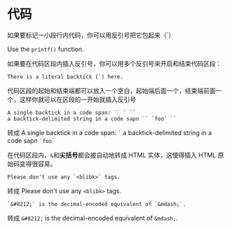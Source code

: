 # 代码
如果要标记一小段行内代码，你可以用反引号把它包起来（`）

Use the `printf()` function.

如果要在代码区段内插入反引号，你可以用多个反引号来开启和结束代码区段：

``There is a literal backtick (`) here.``

代码区段的起始和结束端都可以放入一个空白，起始端后面一个，结束端前面一个，这样你就可以在区段的一开始就插入反引号

    A single backtick in a code span: `` ` ``
    a backtick-delimited string in a code sapn `` `foo` ``
转成
A single backtick in a code span: `` ` ``
a backtick-delimited string in a code sapn `` `foo` ``

在代码区段内，`&`和**尖括号**都会被自动地转成 HTML 实体，这使得插入 HTML 原始码变得很容易。

    Please don't use any `<blibk>` tags.
转成
Please don't use any `<blibk>` tags.


    `&#8212;` is the decimal-encoded equivalent of `&mdash;`.
转成
`&#8212;` is the decimal-encoded equivalent of `&mdash;`.
